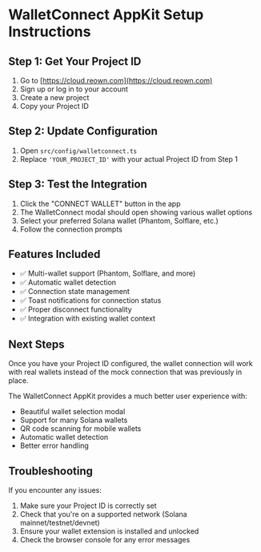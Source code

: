 # WalletConnect AppKit Setup Instructions

## Step 1: Get Your Project ID

1. Go to [https://cloud.reown.com](https://cloud.reown.com)
2. Sign up or log in to your account
3. Create a new project
4. Copy your Project ID

## Step 2: Update Configuration

1. Open `src/config/walletconnect.ts`
2. Replace `'YOUR_PROJECT_ID'` with your actual Project ID from Step 1

## Step 3: Test the Integration

1. Click the "CONNECT WALLET" button in the app
2. The WalletConnect modal should open showing various wallet options
3. Select your preferred Solana wallet (Phantom, Solflare, etc.)
4. Follow the connection prompts

## Features Included

- ✅ Multi-wallet support (Phantom, Solflare, and more)
- ✅ Automatic wallet detection
- ✅ Connection state management
- ✅ Toast notifications for connection status
- ✅ Proper disconnect functionality
- ✅ Integration with existing wallet context

## Next Steps

Once you have your Project ID configured, the wallet connection will work with real wallets instead of the mock connection that was previously in place.

The WalletConnect AppKit provides a much better user experience with:
- Beautiful wallet selection modal
- Support for many Solana wallets
- QR code scanning for mobile wallets
- Automatic wallet detection
- Better error handling

## Troubleshooting

If you encounter any issues:
1. Make sure your Project ID is correctly set
2. Check that you're on a supported network (Solana mainnet/testnet/devnet)
3. Ensure your wallet extension is installed and unlocked
4. Check the browser console for any error messages